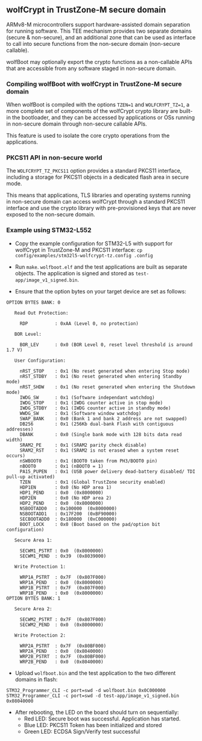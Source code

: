 ## wolfCrypt in TrustZone-M secure domain

ARMv8-M microcontrollers support hardware-assisted domain separation for running
software. This TEE mechanism provides two separate domains (secure & non-secure),
and an additional zone that can be used as interface to call into secure
functions from the non-secure domain (non-secure callable).

wolfBoot may optionally export the crypto functions as a non-callable APIs that
are accessible from any software staged in non-secure domain.

### Compiling wolfBoot with wolfCrypt in TrustZone-M secure domain

When wolfBoot is compiled with the options `TZEN=1` and `WOLFCRYPT_TZ=1`,
a more complete set of components of the wolfCrypt crypto library are built-in
the bootloader, and they can be accessed by applications or OSs running in 
non-secure domain through non-secure callable APIs.

This feature is used to isolate the core crypto operations from the applications.

### PKCS11 API in non-secure world

The `WOLFCRYPT_TZ_PKCS11` option provides a standard PKCS11 interface,
including a storage for PKCS11 objects in a dedicated flash area in secure mode.

This means that applications, TLS libraries and operating systems running in 
non-secure domain can access wolfCrypt through a standard PKCS11 interface and
use the crypto library with pre-provisioned keys that are never exposed to the
non-secure domain.

### Example using STM32-L552

  - Copy the example configuration for STM32-L5 with support for wolfCrypt in
    TrustZone-M and PKCS11 interface: `cp config/examples/stm32l5-wolfcrypt-tz.config .config`

  - Run `make`. `wolfboot.elf` and the test applications are built as separate
    objects. The application is signed and stored as `test-app/image_v1_signed.bin`.

  - Ensure that the option bytes on your target device are set as follows:

```
OPTION BYTES BANK: 0

   Read Out Protection:

     RDP          : 0xAA (Level 0, no protection) 

   BOR Level:

     BOR_LEV      : 0x0 (BOR Level 0, reset level threshold is around 1.7 V) 

   User Configuration:

     nRST_STOP    : 0x1 (No reset generated when entering Stop mode) 
     nRST_STDBY   : 0x1 (No reset generated when entering Standby mode) 
     nRST_SHDW    : 0x1 (No reset generated when entering the Shutdown mode) 
     IWDG_SW      : 0x1 (Software independant watchdog) 
     IWDG_STOP    : 0x1 (IWDG counter active in stop mode) 
     IWDG_STDBY   : 0x1 (IWDG counter active in standby mode) 
     WWDG_SW      : 0x1 (Software window watchdog) 
     SWAP_BANK    : 0x0 (Bank 1 and bank 2 address are not swapped) 
     DB256        : 0x1 (256Kb dual-bank Flash with contiguous addresses) 
     DBANK        : 0x0 (Single bank mode with 128 bits data read width) 
     SRAM2_PE     : 0x1 (SRAM2 parity check disable) 
     SRAM2_RST    : 0x1 (SRAM2 is not erased when a system reset occurs) 
     nSWBOOT0     : 0x1 (BOOT0 taken from PH3/BOOT0 pin) 
     nBOOT0       : 0x1 (nBOOT0 = 1) 
     PA15_PUPEN   : 0x1 (USB power delivery dead-battery disabled/ TDI pull-up activated) 
     TZEN         : 0x1 (Global TrustZone security enabled) 
     HDP1EN       : 0x0 (No HDP area 1) 
     HDP1_PEND    : 0x0  (0x8000000) 
     HDP2EN       : 0x0 (No HDP area 2) 
     HDP2_PEND    : 0x0  (0x8000000) 
     NSBOOTADD0   : 0x100000  (0x8000000) 
     NSBOOTADD1   : 0x17F200  (0xBF90000) 
     SECBOOTADD0  : 0x180000  (0xC000000) 
     BOOT_LOCK    : 0x0 (Boot based on the pad/option bit configuration) 

   Secure Area 1:

     SECWM1_PSTRT : 0x0  (0x8000000) 
     SECWM1_PEND  : 0x39  (0x8039000) 

   Write Protection 1:

     WRP1A_PSTRT  : 0x7F  (0x807F000) 
     WRP1A_PEND   : 0x0  (0x8000000) 
     WRP1B_PSTRT  : 0x7F  (0x807F000) 
     WRP1B_PEND   : 0x0  (0x8000000) 
OPTION BYTES BANK: 1

   Secure Area 2:

     SECWM2_PSTRT : 0x7F  (0x807F000) 
     SECWM2_PEND  : 0x0  (0x8000000) 

   Write Protection 2:

     WRP2A_PSTRT  : 0x7F  (0x80BF000) 
     WRP2A_PEND   : 0x0  (0x8040000) 
     WRP2B_PSTRT  : 0x7F  (0x80BF000) 
     WRP2B_PEND   : 0x0  (0x8040000) 
```


  - Upload `wolfboot.bin` and the test application to the two different domains in flash:

```
STM32_Programmer_CLI -c port=swd -d wolfboot.bin 0x0C000000
STM32_Programmer_CLI -c port=swd -d test-app/image_v1_signed.bin 0x08040000
```

  - After rebooting, the LED on the board should turn on sequentially:
    - Red LED: Secure boot was successful. Application has started.
    - Blue LED: PKCS11 Token has been initialized and stored
    - Green LED: ECDSA Sign/Verify test successful



